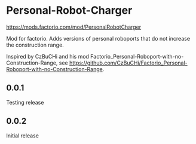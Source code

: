# Personal-Robot-Charger
https://mods.factorio.com/mod/PersonalRobotCharger

Mod for factorio. Adds versions of personal roboports that do not increase the construction range.


Inspired by CzBuCHi and his mod Factorio_Personal-Roboport-with-no-Construction-Range, see https://github.com/CzBuCHi/Factorio_Personal-Roboport-with-no-Construction-Range.


## 0.0.1
Testing release

## 0.0.2
Initial release
